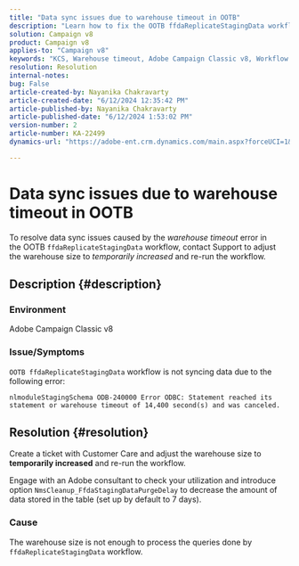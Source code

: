 ```yaml
---
title: "Data sync issues due to warehouse timeout in OOTB"
description: "Learn how to fix the OOTB ffdaReplicateStagingData workflow error which is causing data sync issues."
solution: Campaign v8
product: Campaign v8
applies-to: "Campaign v8"
keywords: "KCS, Warehouse timeout, Adobe Campaign Classic v8, Workflow error "
resolution: Resolution
internal-notes: 
bug: False
article-created-by: Nayanika Chakravarty
article-created-date: "6/12/2024 12:35:42 PM"
article-published-by: Nayanika Chakravarty
article-published-date: "6/12/2024 1:53:02 PM"
version-number: 2
article-number: KA-22499
dynamics-url: "https://adobe-ent.crm.dynamics.com/main.aspx?forceUCI=1&pagetype=entityrecord&etn=knowledgearticle&id=56650443-b828-ef11-840b-6045bd0065b6"

---
```

# Data sync issues due to warehouse timeout in OOTB


To resolve data sync issues caused by the *warehouse timeout* error in the OOTB `ffdaReplicateStagingData` workflow, contact Support to adjust the warehouse size to *temporarily increased* and re-run the workflow.

## Description {#description}


### Environment

Adobe Campaign Classic v8

### Issue/Symptoms

`OOTB ffdaReplicateStagingData` workflow is not syncing data due to the following error:

`nlmoduleStagingSchema ODB-240000 Error ODBC: Statement reached its statement or warehouse timeout of 14,400 second(s) and was canceled.`




## Resolution {#resolution}


Create a ticket with Customer Care and adjust the warehouse size to <b>temporarily increased</b> and re-run the workflow.

Engage with an Adobe consultant to check your utilization and introduce option `NmsCleanup_FfdaStagingDataPurgeDelay` to decrease the amount of data stored in the table (set up by default to 7 days).

### Cause

The warehouse size is not enough to process the queries done by `ffdaReplicateStagingData` workflow.
